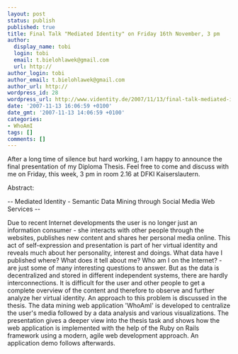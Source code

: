 ```yaml
---
layout: post
status: publish
published: true
title: Final Talk "Mediated Identity" on Friday 16th November, 3 pm
author:
  display_name: tobi
  login: tobi
  email: t.bielohlawek@gmail.com
  url: http://
author_login: tobi
author_email: t.bielohlawek@gmail.com
author_url: http://
wordpress_id: 28
wordpress_url: http://www.videntity.de/2007/11/13/final-talk-mediated-identity-on-friday-16th-november-3-pm/
date: '2007-11-13 16:06:59 +0100'
date_gmt: '2007-11-13 14:06:59 +0100'
categories:
- WhoAmI
tags: []
comments: []
---
```

<p>After a long time of silence but hard working, I am happy to announce the final presentation of my Diploma Thesis. Feel free to come and discuss with me on Friday, this week, 3 pm in room 2.16 at DFKI Kaiserslautern.</p>
<p> Abstract:</p>
<p> -- Mediated Identity - Semantic Data Mining through Social Media Web Services --</p>
<p>Due to recent Internet developments the user is no longer just an information consumer - she interacts with other people through the websites, publishes new content and shares her personal media online. This act of self-expression and presentation is part of her virtual identity and reveals much about her personality, interest and doings. What data have I published where? What does it tell about me? Who am I on the Internet? - are just some of many interesting questions to answer. But as the data is decentralized and stored in different independent systems, there are hardly interconnections. It is difficult for the user and other people to get a complete overview of the content and therefore to observe and further analyze her virtual identity. An approach to this problem is discussed in the thesis. The data mining web application 'WhoAmI' is developed to centralize the user's media followed by a data analysis and various visualizations. The presentation gives a deeper view into the thesis task and shows how the web application is implemented with the help of the Ruby on Rails framework using a modern, agile web development approach. An application demo follows afterwards.</p>
